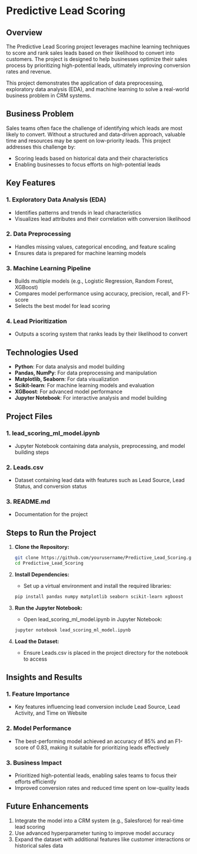# Predictive Lead Scoring

## Overview

The Predictive Lead Scoring project leverages machine learning techniques to score and rank sales leads based on their likelihood to convert into customers. The project is designed to help businesses optimize their sales process by prioritizing high-potential leads, ultimately improving conversion rates and revenue.

This project demonstrates the application of data preprocessing, exploratory data analysis (EDA), and machine learning to solve a real-world business problem in CRM systems.

## Business Problem

Sales teams often face the challenge of identifying which leads are most likely to convert. Without a structured and data-driven approach, valuable time and resources may be spent on low-priority leads. This project addresses this challenge by:
- Scoring leads based on historical data and their characteristics
- Enabling businesses to focus efforts on high-potential leads

## Key Features

### 1. Exploratory Data Analysis (EDA)
- Identifies patterns and trends in lead characteristics
- Visualizes lead attributes and their correlation with conversion likelihood

### 2. Data Preprocessing
- Handles missing values, categorical encoding, and feature scaling
- Ensures data is prepared for machine learning models

### 3. Machine Learning Pipeline
- Builds multiple models (e.g., Logistic Regression, Random Forest, XGBoost)
- Compares model performance using accuracy, precision, recall, and F1-score
- Selects the best model for lead scoring

### 4. Lead Prioritization
- Outputs a scoring system that ranks leads by their likelihood to convert

## Technologies Used

- **Python**: For data analysis and model building
- **Pandas, NumPy**: For data preprocessing and manipulation
- **Matplotlib, Seaborn**: For data visualization
- **Scikit-learn**: For machine learning models and evaluation
- **XGBoost**: For advanced model performance
- **Jupyter Notebook**: For interactive analysis and model building

## Project Files

### 1. lead_scoring_ml_model.ipynb
- Jupyter Notebook containing data analysis, preprocessing, and model building steps

### 2. Leads.csv
- Dataset containing lead data with features such as Lead Source, Lead Status, and conversion status

### 3. README.md
- Documentation for the project

## Steps to Run the Project

1. **Clone the Repository:**
   ```bash
   git clone https://github.com/yourusername/Predictive_Lead_Scoring.git
   cd Predictive_Lead_Scoring
   ```

2. **Install Dependencies:**
   - Set up a virtual environment and install the required libraries:
   ```bash
   pip install pandas numpy matplotlib seaborn scikit-learn xgboost
   ```

3. **Run the Jupyter Notebook:**
   - Open lead_scoring_ml_model.ipynb in Jupyter Notebook:
   ```bash
   jupyter notebook lead_scoring_ml_model.ipynb
   ```

4. **Load the Dataset:**
   - Ensure Leads.csv is placed in the project directory for the notebook to access

## Insights and Results

### 1. Feature Importance
- Key features influencing lead conversion include Lead Source, Lead Activity, and Time on Website

### 2. Model Performance
- The best-performing model achieved an accuracy of 85% and an F1-score of 0.83, making it suitable for prioritizing leads effectively

### 3. Business Impact
- Prioritized high-potential leads, enabling sales teams to focus their efforts efficiently
- Improved conversion rates and reduced time spent on low-quality leads

## Future Enhancements

1. Integrate the model into a CRM system (e.g., Salesforce) for real-time lead scoring
2. Use advanced hyperparameter tuning to improve model accuracy
3. Expand the dataset with additional features like customer interactions or historical sales data
